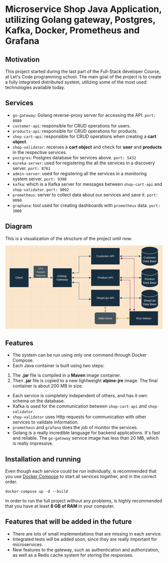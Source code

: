 # Microservice Shop Java Application, utilizing Golang gateway, Postgres, Kafka, Docker, Prometheus and Grafana

## Motivation 
This project started during the last part of the Full-Stack developer Course, at Let's Code programming school. The main goal of the project is to create a fully integrated distributed system, utilizing some of the most used technologies available today.

## Services
* `go-gateway`: Golang reverse-proxy server for accessing the API. `port: 8080`
* `customer-api`: responsible for CRUD operations for users.
* `products-api`: responsible for CRUD operations for products.
* `shop-cart-api`: responsible for CRUD operations when creating a **cart object**.
* `shop-validator`: receives a **cart object** and check for **user** and **products** in the respective services.
* `postgres`: Postgres database for services above.  `port: 5432`
* `eureka-server`: used for registering the all the services in a discovery server.  `port: 8761`
* `admin-server`: used for registering all the services in a monitoring system server.  `port: 9390`
* `kafka`: which is a Kafka server for messages between `shop-cart-api` and `shop-validator`.  `port: 9092`
* `prometheus`: server to collect data about our services and save it.  `port: 9090`
* `graphana`: tool used for creating dashboards with `prometheus` data.  `port: 3000`

## Diagram
This is a visualization of the structure of the project until now.

![alt text](https://raw.githubusercontent.com/kevin-neves/java-microservices/main/ecommerceStructure.png)

## Features
* The system can be run using only one command through Docker Compose. 
* Each Java container is built using two steps:
1. The **.jar** file is compiled in a **Maven** image container.
2. Then **.jar** file is copied to a new lightweight **alpine-jre** image. The final container is about 200 MB in size.
* Each service is completely independent of others, and has it own schema on the database.
* Kafka is used for the communication between `shop-cart-api` and `shop-validator`.
* `shop-validator` uses Http requests for communication with other services to validate information.
* `prometheus` and `grafana` does the job of monitor the services.
* Golang is a really incredible language for backend applications. It's fast and reliable. The `go-gateway` service image has less than 20 MB, which is really impressive.

## Installation and running

Even though each service could be run individually, is recommended that you use [Docker Compose](https://docs.docker.com/compose/install/) to start all services together, and in the correct order.

```
docker-compose up -d --build
```
In order to run the full project without any problems, is highly recommended that you have at least **8 GB of RAM** in your computer.

## Features that will be added in the future

* There are lots of small implementations that are missing in each service.
* Integrated tests will be added soon, since they are really important for microservices.
* New features to the gateway, such as authentication and authorization, as well as a Redis cache system for storing the responses.
